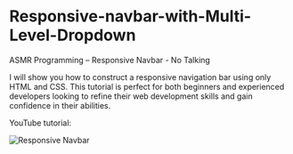 # Responsive-navbar-with-Multi-Level-Dropdown



ASMR Programming – Responsive Navbar - No Talking




I will show you how to construct a responsive navigation bar using only HTML and CSS. This tutorial is perfect for both beginners 
and experienced developers looking to refine their web development skills and gain confidence in their abilities.

YouTube tutorial: 



![Responsive Navbar](https://github.com/hot-zero/Responsive-navbar-with-Multi-Level-Dropdown/assets/72950401/42265409-e27f-4067-8e1c-5889e3eb72f0)
